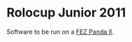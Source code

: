 Rolocup Junior 2011
===================

Software to be run on a [FEZ Panda II](http://www.ghielectronics.com/catalog/product/256).